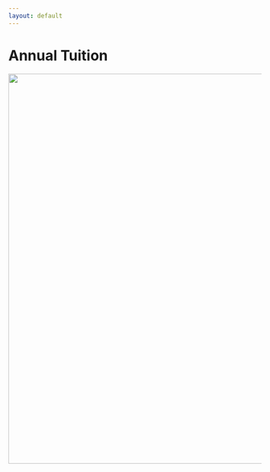 ```yaml
---
layout: default
---
```


# Annual Tuition

<img src="https://cloud.githubusercontent.com/assets/11180395/14968415/82dfe224-1071-11e6-893a-6d6c194d6613.jpg" width="600" height="776" />
